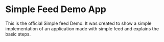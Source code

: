 # Simple Feed Demo App
 This is the official Simple feed Demo. It was created to show a simple implementation of an application made with simple feed and explains the basic steps.
